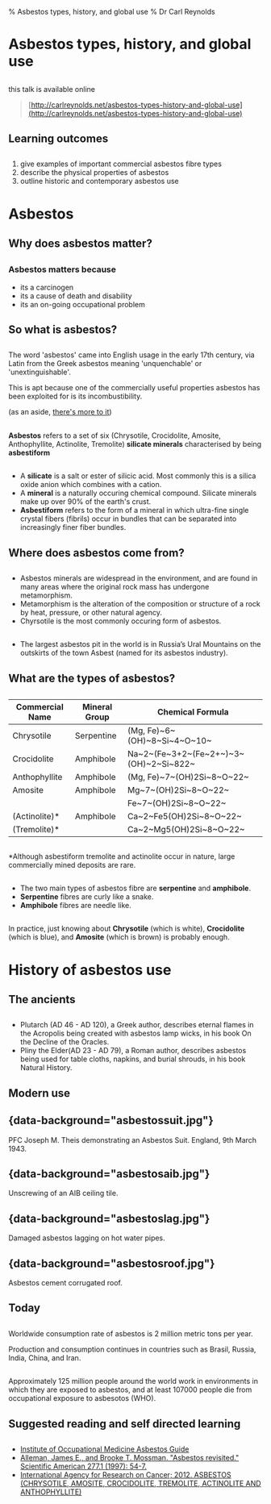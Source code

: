 % Asbestos types, history, and global use
% Dr Carl Reynolds

# Asbestos types, history, and global use 

##

this talk is available online

> [http://carlreynolds.net/asbestos-types-history-and-global-use](http://carlreynolds.net/asbestos-types-history-and-global-use)


## Learning outcomes

##

1. give examples of important commercial asbestos fibre types
2. describe the physical properties of asbestos
3. outline historic and contemporary asbestos use

# Asbestos

## Why does asbestos matter? 

##

### Asbestos matters because 

- its a carcinogen
- its a cause of death and disability 
- its an on-going occupational problem 

## So what is asbestos?

##

The word 'asbestos' came into English usage in the early 17th century, via Latin from the Greek asbestos meaning 'unquenchable' or 'unextinguishable'.

This is apt because one of the commercially useful properties asbestos has been exploited for is its incombustibility.

(as an aside, [there's more to it](http://www.ierfinc.org/Origin_of_the_Word_%20Asbestos.pdf))

##

**Asbestos** refers to a set of six (Chrysotile, Crocidolite, Amosite, Anthophyllite, Actinolite, Tremolite) **silicate minerals** characterised by being **asbestiform**

##
- A **silicate** is a salt or ester of silicic acid. Most commonly this is a silica oxide anion which combines with a cation.
- A **mineral** is a naturally occuring chemical compound. Silicate minerals make up over 90% of the earth's crust. 
- **Asbestiform** refers to the form of a mineral in which ultra-fine single crystal fibers (fibrils) occur in bundles that can be separated into increasingly finer fiber bundles.

## Where does asbestos come from?

##

- Asbestos minerals are widespread in the environment, and are found in many areas where the original rock mass has undergone metamorphism. 
- Metamorphism is the alteration of the composition or structure of a rock by heat, pressure, or other natural agency.
- Chyrsotile is the most commonly occuring form of asbestos.

##

- The largest asbestos pit in the world is in Russia’s Ural Mountains on the outskirts of the town Asbest (named for its asbestos industry).

## What are the types of asbestos?

##

| Commercial Name | Mineral Group | Chemical Formula                         |
|-----------------|---------------|------------------------------------------|
| Chrysotile      | Serpentine    | (Mg, Fe)~6~(OH)~8~Si~4~O~10~             |
| Crocidolite     | Amphibole     | Na~2~(Fe~3+2~(Fe~2+~)~3~(OH)~2~Si~822~   |
| Anthophyllite   | Amphibole     | (Mg, Fe)~7~(OH)2Si~8~O~22~               |
| Amosite         | Amphibole     | Mg~7~(OH)2Si~8~O~22~                     |
|                 |               | Fe~7~(OH)2Si~8~O~22~                     |
| (Actinolite)*   | Amphibole     | Ca~2~Fe5(OH)2Si~8~O~22~                  |
| (Tremolite)*    |               | Ca~2~Mg5(OH)2Si~8~O~22~                  |

##

*Although asbestiform tremolite and actinolite occur in nature, large commercially mined deposits are rare.

##

- The two main types of asbestos fibre are **serpentine** and **amphibole**.
- **Serpentine** fibres are curly like a snake. 
- **Amphibole** fibres are needle like.

##

In practice, just knowing about **Chrysotile** (which is white), **Crocidolite** (which is blue), and **Amosite** (which is brown) is probably enough.

# History of asbestos use

## The ancients 

##

- Plutarch (AD 46 - AD 120), a Greek author, describes eternal flames in the Acropolis being created with asbestos lamp wicks, in his book On the Decline of the Oracles.
- Pliny the Elder(AD 23 - AD 79), a Roman author, describes asbestos being used for table cloths, napkins, and burial shrouds, in his book Natural History. 

## Modern use

## {data-background="asbestossuit.jpg"} 

PFC Joseph M. Theis demonstrating an Asbestos Suit. England, 9th March 1943.

## {data-background="asbestosaib.jpg"}

Unscrewing of an AIB ceiling tile.

## {data-background="asbestoslag.jpg"}

Damaged asbestos lagging on hot water pipes.

## {data-background="asbestosroof.jpg"}

Asbestos cement corrugated roof.


## Today 

##

Worldwide consumption rate of asbestos is 2 million metric tons per year. 

Production and consumption continues in countries such as Brasil, Russia, India, China, and Iran.  

##

Approximately 125 million people around the world work in environments in which they are exposed to asbestos, and at least 107000 people die from occupational exposure to asbesotos (WHO).                          

## Suggested reading and self directed learning

##

- [Institute of Occupational Medicine Asbestos Guide](http://www.iom-world.org/services/asbestos-services/asbestos-guide/)
- [Alleman, James E., and Brooke T. Mossman. "Asbestos revisited." Scientific American 277.1 (1997): 54-7.](https://web.archive.org/web/20100603095555/http://www.virlab.virginia.edu/Nanoscience_class/lecture_notes/Lecture_14_Materials/Asbestos_CNT/Sci%20Am%20-%20Asbestos%20Revisited%20-%20July%201997.pdf)
- [International Agency for Research on Cancer; 2012. ASBESTOS (CHRYSOTILE, AMOSITE, CROCIDOLITE, TREMOLITE, ACTINOLITE AND ANTHOPHYLLITE)](https://www.ncbi.nlm.nih.gov/books/NBK304374/)




